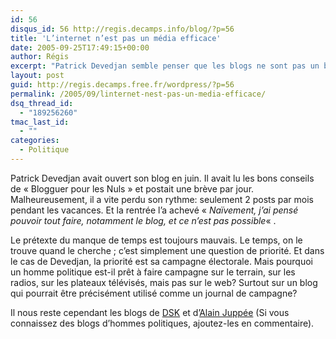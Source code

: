 ```yaml
---
id: 56
disqus_id: 56 http://regis.decamps.info/blog/?p=56
title: 'L’internet n’est pas un média efficace'
date: 2005-09-25T17:49:15+00:00
author: Régis
excerpt: "Patrick Devedjan semble penser que les blogs ne sont pas un bon moyen d'expression, puisqu'il ferme le sien après trois mois d'existence."
layout: post
guid: http://regis.decamps.free.fr/wordpress/?p=56
permalink: /2005/09/linternet-nest-pas-un-media-efficace/
dsq_thread_id:
  - "189256260"
tmac_last_id:
  - ""
categories:
  - Politique
---
```

Patrick Devedjan avait ouvert son blog en juin. Il avait lu les bons conseils de « Blogguer pour les Nuls » et postait une brève par jour. Malheureusement, il a vite perdu son rythme: seulement 2 posts par mois pendant les vacances. Et la rentrée l’a achevé « _Naïvement, j’ai pensé pouvoir tout faire, notamment le blog, et ce n’est pas possible_« . 

Le prétexte du manque de temps est toujours mauvais. Le temps, on le trouve quand le cherche ; c’est simplement une question de priorité. Et dans le cas de Devedjan, la priorité est sa campagne électorale. Mais pourquoi un homme politique est-il prêt à faire campagne sur le terrain, sur les radios, sur les plateaux télévisés, mais pas sur le web? Surtout sur un blog qui pourrait être précisément utilisé comme un journal de campagne?

Il nous reste cependant les blogs de [DSK](http://www.blogdsk.net/) et d’[Alain Juppée](http://www.blogdsk.net/) (Si vous connaissez des blogs d’hommes politiques, ajoutez-les en commentaire).
